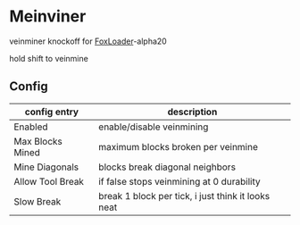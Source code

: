# Meinviner

veinminer knockoff for [FoxLoader](https://github.com/Fox2Code/FoxLoader)-alpha20

hold shift to veinmine

## Config

| config entry     | description                                        |
|------------------|----------------------------------------------------|
| Enabled          | enable/disable veinmining                          |
| Max Blocks Mined | maximum blocks broken per veinmine                 |
| Mine Diagonals   | blocks break diagonal neighbors                    |
| Allow Tool Break | if false stops veinmining at 0 durability          |
| Slow Break       | break 1 block per tick, i just think it looks neat |